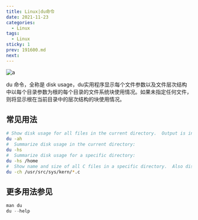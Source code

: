 ```yaml
---
title: Linux|du命令
date: 2021-11-23
categories:
  - Linux
tags:
  - Linux
sticky: 1
prev: 191600.md
next: 
---
```


![a](/Users/cong/Pictures/wallpaper/a.png)

<!-- more -->

du 命令，全称是 disk usage，du实用程序显示每个文件参数以及文件层次结构中以每个目录参数为根的每个目录的文件系统块使用情况。如果未指定任何文件，则将显示根在当前目录中的层次结构的块使用情况。

## 常见用法

```bash
# Show disk usage for all files in the current directory.  Output is in human-readable form:
du -ah
#  Summarize disk usage in the current directory:
du -hs
#  Summarize disk usage for a specific directory:
du -hs /home
#  Show name and size of all C files in a specific directory.  Also display a grand total at the end:
du -ch /usr/src/sys/kern/*.c
```

## 更多用法参见

```js
man du
du --help
```

